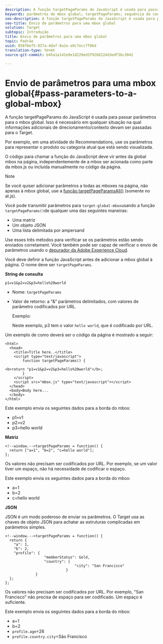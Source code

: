 ```yaml
---
description: A função targetPageParams do JavaScript é usada para passar parâmetros para o mbox global. Isso é necessário em qualquer situação na qual informações adicionais de direcionamento/contexto devam ser passadas para o Target.
keywords: parâmetros de mbox global; targetPageParams; sequência de consulta; matriz; json; dtm; dynamic tag management
seo-description: A função targetPageParams do JavaScript é usada para passar parâmetros para o mbox global. Isso é necessário em qualquer situação na qual informações adicionais de direcionamento/contexto devam ser passadas para o Target.
seo-title: Envio de parâmetros para uma mbox global
solution: Target
subtopic: Introdução
title: Envio de parâmetros para uma mbox global
topic: Padrão
uuid: 058f0ef5-037a-4daf-8a1e-a9c7ecc7f0bd
translation-type: tm+mt
source-git-commit: b45a1a141e9e1d229ed3f92b8124d3edf3bc3042

---
```



# Envio de parâmetros para uma mbox global{#pass-parameters-to-a-global-mbox}

A função targetPageParams do JavaScript é usada para passar parâmetros para o mbox global. Isso é necessário em qualquer situação na qual informações adicionais de direcionamento/contexto devam ser passadas para o Target.

Por exemplo, em uma atividade do Recommendations, use os parâmetros para representar o produto ou categoria atual que está sendo visualizada.

O código para chamar a função do JavaScript deve vir antes da global mbox na página, independentemente de a mbox ser acionada como parte da mbox.js ou incluída manualmente no código da página.

>[!NOTE]
>
>Se você quiser adicionar parâmetros a todas as mboxes na página, não apenas à mbox global, use a [função targetPageParamsAll()](/help/c-implementing-target/c-implementing-target-for-client-side-web/targetpageparamsall.md) (somente no at.js).

Você pode transmitir parâmetros para `target-global-mbox`usando a função `targetPageParams()`de qualquer uma das seguintes maneiras:

* Uma matriz
* Um objeto JSON
* Uma lista delimitada por ampersand

Use esses três métodos para verificar se os parâmetros estão sendo enviados corretament. Você também pode ser capaz de verificar o envio de parâmetros usando o [depurador da Adobe Experience Cloud](https://marketing.adobe.com/resources/help/en_US/sc/implement/debugger.html).

Você deve definir a função JavaScript antes de adicionar a mbox global à página. O nome deve ser `targetPageParams`.

**String de consulta**

```
p1=v1&p2=v2&p3=hello%20world
```

* Nome: `targetPageParams`
* Valor de retorno: a &quot;&amp;&quot; parâmetros delimitados, com valores de parâmetro codificados por URL.

   Exemplo:

   Neste exemplo, p3 tem o valor `hello world`, que é codificado por URL.

Um exemplo de como deverá ser o código da página é mostrado a seguir:

```
<html> 
  <head> 
    <title>Title here..</title> 
    <script type="text/javascript"> 
        function targetPageParams() { 
           
<b>return "p1=v1&p2=v2&p3=hello%20world"</b>; 
        } 
    </script> 
    <script src="mbox.js" type="text/javascript"></script> 
  </head> 
  <body>Body here... 
  </body> 
</html>
```

Este exemplo envia os seguintes dados para a borda do mbox:

* p1=v1
* p2=v2
* p3=hello world

**Matriz**

```
<!--window.-->targetPageParams = function() { 
  return ["a=1", "b=2", "c=hello world"]; 
}; 
```

Os valores não precisam ser codificados por URL. Por exemplo, se um valor tiver um espaço, não há necessidade de codificar o espaço.

Este exemplo envia os seguintes dados para a borda do mbox:

* a=1
* b=2
* c=hello world

**JSON**

JSON é um modo poderoso de enviar os parâmetros. O Target usa as chaves de objeto JSON para achatar as estruturas complicadas em parâmetros simples.

```
<!--window.-->targetPageParams = function() { 
  return { 
    "a": 1, 
    "b": 2, 
    "profile": { 
                  "memberStatus": Gold, 
                  "country": { 
                                "city": "San Francisco" 
                            } 
              } 
  }; 
}; 
```

Os valores não precisam ser codificados por URL. Por exemplo, &quot;San Francisco&quot; não precisa de espaço para ser codificado. Um espaço é suficiente.

Este exemplo envia os seguintes dados para a borda do mbox:

* a=1
* b=2
* `profile.age`=26
* `profile.country.city`=São Francisco